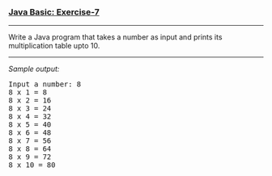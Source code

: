 ### [Java Basic: Exercise-7](https://www.w3resource.com/java-exercises/basic/java-basic-exercise-7.php)

***
Write a Java program that takes a number as input and prints its multiplication table upto 10.
***
_Sample output:_
<pre>
Input a number: 8                                                                                             
8 x 1 = 8                                                                                                     
8 x 2 = 16                                                                                                    
8 x 3 = 24                                                                                                    
8 x 4 = 32                                                                                                    
8 x 5 = 40                                                                                                    
8 x 6 = 48                                                                                                    
8 x 7 = 56                                                                                                    
8 x 8 = 64                                                                                                    
8 x 9 = 72                                                                                                    
8 x 10 = 80 
</pre>